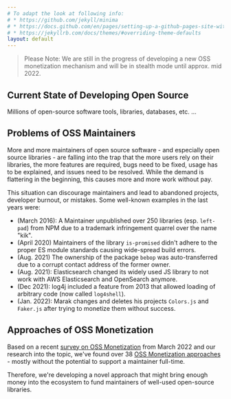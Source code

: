 ```yaml
---
# To adapt the look at following info:
# * https://github.com/jekyll/minima
# * https://docs.github.com/en/pages/setting-up-a-github-pages-site-with-jekyll/adding-a-theme-to-your-github-pages-site-using-jekyll
# * https://jekyllrb.com/docs/themes/#overriding-theme-defaults
layout: default
---
```

> Please Note: We are still in the progress of developing a new OSS monetization mechanism and will be in stealth mode until approx. mid 2022.

<h2>Current State of Developing Open Source</h2>

Millions of open-source software tools, libraries, databases, etc. ...

<h2>Problems of OSS Maintainers</h2>

<p>More and more maintainers of open source software - and especially open source libraries - are falling into the trap that the more users rely on their libraries, the more features are required, bugs need to be fixed, usage has to be explained, and issues need to be resolved. While the demand is flattering in the beginning, this causes more and more work without pay.</p>

<p>This situation can discourage maintainers and lead to abandoned projects, developer burnout, or mistakes. Some well-known examples in the last years were:</p>
<ul>
  <li>(March 2016): A Maintainer unpublished over 250 libraries (esp. <code>left-pad</code>) from NPM due to a trademark infringement quarrel over the name "kik".</li>
  <li>(April 2020) Maintainers of the library <code>is-promised</code> didn't adhere to the proper ES module standards causing wide-spread build errors.</li>
  <li>(Aug. 2021) The ownership of the package <code>bebop</code> was auto-transferred due to a corrupt contact address of the former owner.</li>
  <li>(Aug. 2021): Elasticsearch changed its widely used JS library to not work with AWS Elasticsearch and OpenSearch anymore.</li>
  <li>(Dec 2021): log4j included a feature from 2013 that allowed loading of arbitrary code (now called <code>log4shell</code>).</li>
  <li>(Jan. 2022): Marak changes and deletes his projects <code>Colors.js</code> and <code>Faker.js</code> after trying to monetize them without success.</li>
</ul>

<h2>Approaches of OSS Monetization</h2>

<p>Based on a recent <a href="https://dev.to/joergrech/state-of-oss-monetization-2022-survey-results-5hfl">survey on OSS Monetization</a> from March 2022 and our research into the topic, we've found over 38 <a href="https://paydevs.github.io/awesome-oss-monetization/">OSS Monetization approaches</a> - mostly without the potential to support a maintainer full-time.</p>

<p>Therefore, we're developing a novel approach that might bring enough money into the ecosystem to fund maintainers of well-used open-source libraries.</p>


